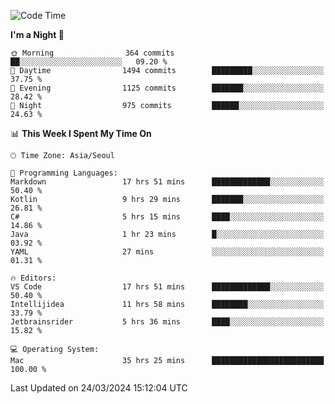 <!--START_SECTION:waka-->
![Code Time](http://img.shields.io/badge/Code%20Time-568%20hrs%2057%20mins-blue)

**I'm a Night 🦉** 

```text
🌞 Morning                364 commits         ██░░░░░░░░░░░░░░░░░░░░░░░   09.20 % 
🌆 Daytime                1494 commits        █████████░░░░░░░░░░░░░░░░   37.75 % 
🌃 Evening                1125 commits        ███████░░░░░░░░░░░░░░░░░░   28.42 % 
🌙 Night                  975 commits         ██████░░░░░░░░░░░░░░░░░░░   24.63 % 
```


📊 **This Week I Spent My Time On** 

```text
🕑︎ Time Zone: Asia/Seoul

💬 Programming Languages: 
Markdown                 17 hrs 51 mins      █████████████░░░░░░░░░░░░   50.40 % 
Kotlin                   9 hrs 29 mins       ███████░░░░░░░░░░░░░░░░░░   26.81 % 
C#                       5 hrs 15 mins       ████░░░░░░░░░░░░░░░░░░░░░   14.86 % 
Java                     1 hr 23 mins        █░░░░░░░░░░░░░░░░░░░░░░░░   03.92 % 
YAML                     27 mins             ░░░░░░░░░░░░░░░░░░░░░░░░░   01.31 % 

🔥 Editors: 
VS Code                  17 hrs 51 mins      █████████████░░░░░░░░░░░░   50.40 % 
Intellijidea             11 hrs 58 mins      ████████░░░░░░░░░░░░░░░░░   33.79 % 
Jetbrainsrider           5 hrs 36 mins       ████░░░░░░░░░░░░░░░░░░░░░   15.82 % 

💻 Operating System: 
Mac                      35 hrs 25 mins      █████████████████████████   100.00 % 
```


 Last Updated on 24/03/2024 15:12:04 UTC
<!--END_SECTION:waka-->
